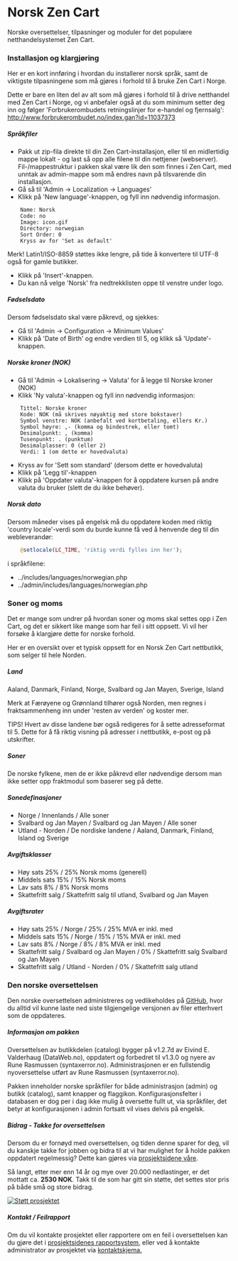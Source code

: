 Norsk Zen Cart
==============

Norske oversettelser, tilpasninger og moduler for det populære netthandelsystemet Zen Cart.

### Installasjon og klargjøring

Her er en kort innføring i hvordan du installerer norsk språk, samt de viktigste tilpasningene som må gjøres i forhold til å bruke Zen Cart i Norge.

Dette er bare en liten del av alt som må gjøres i forhold til å drive netthandel med Zen Cart i Norge, og vi anbefaler også at du som minimum setter deg inn og følger 'Forbrukerombudets retningslinjer for e-handel og fjernsalg': http://www.forbrukerombudet.no/index.gan?id=11037373

##### Språkfiler

* Pakk ut zip-fila direkte til din Zen Cart-installasjon, eller til en midlertidig mappe lokalt - og last så opp alle filene til din nettjener (webserver). Fil-/mappestruktur i pakken skal være lik den som finnes i Zen Cart, med unntak av admin-mappe som må endres navn på tilsvarende din installasjon.
* Gå så til 'Admin -> Localization -> Languages'
* Klikk på 'New language'-knappen, og fyll inn nødvendig informasjon.

```
    Name: Norsk
    Code: no
    Image: icon.gif
    Directory: norwegian
    Sort Order: 0
    Kryss av for 'Set as default'
```
  Merk! Latin1/ISO-8859 støttes ikke lengre, på tide å konvertere til UTF-8 også for gamle butikker.
  
* Klikk på 'Insert'-knappen.
* Du kan nå velge 'Norsk' fra nedtrekklisten oppe til venstre under logo.

##### Fødselsdato

Dersom fødselsdato skal være påkrevd, og sjekkes:

* Gå til 'Admin -> Configuration -> Minimum Values'
* Klikk på 'Date of Birth' og endre verdien til 5, og klikk så 'Update'-knappen.

##### Norske kroner (NOK)

* Gå til 'Admin -> Lokalisering -> Valuta' for å legge til Norske kroner (NOK)
* Klikk 'Ny valuta'-knappen og fyll inn nødvendig informasjon:

```
    Tittel: Norske kroner
    Kode: NOK (må skrives nøyaktig med store bokstaver)
    Symbol venstre: NOK (anbefalt ved kortbetaling, ellers Kr.)
    Symbol høyre: ,- (komma og bindestrek, eller tomt)
    Desimalpunkt: , (komma)
    Tusenpunkt: . (punktum)
    Desimalplasser: 0 (eller 2)
    Verdi: 1 (om dette er hovedvaluta)
```

* Kryss av for 'Sett som standard' (dersom dette er hovedvaluta)
* Klikk på 'Legg til'-knappen
* Klikk på 'Oppdater valuta'-knappen for å oppdatere kursen på andre valuta du bruker (slett de du ikke behøver).

##### Norsk dato

Dersom måneder vises på engelsk må du oppdatere koden med riktig 'country locale'-verdi som du burde kunne få ved å henvende deg til din webleverandør:

```php
    @setlocale(LC_TIME, 'riktig verdi fylles inn her');
```

i språkfilene:
* ../includes/languages/norwegian.php
* ../admin/includes/languages/norwegian.php

### Soner og moms

Det er mange som undrer på hvordan soner og moms skal settes opp i Zen Cart, og det er sikkert like mange som har feil i sitt oppsett. Vi vil her forsøke å klargjøre dette for norske forhold.

Her er en oversikt over et typisk oppsett for en Norsk Zen Cart nettbutikk, som selger til hele Norden.

##### Land

Aaland, Danmark, Finland, Norge, Svalbard og Jan Mayen, Sverige, Island

Merk at Færøyene og Grønnland tilhører også Norden, men regnes i fraktsammenheng inn under 'resten av verden' og koster mer.

TIPS! Hvert av disse landene bør også redigeres for å sette adresseformat til 5. Dette for å få riktig visning på adresser i nettbutikk, e-post og på utskrifter.

##### Soner

De norske fylkene, men de er ikke påkrevd eller nødvendige dersom man ikke setter opp fraktmodul som baserer seg på dette.

##### Sonedefinasjoner

* Norge / Innenlands / Alle soner
* Svalbard og Jan Mayen / Svalbard og Jan Mayen / Alle soner
* Utland - Norden / De nordiske landene / Aaland, Danmark, Finland, Island og Sverige

##### Avgiftsklasser

* Høy sats 25% / 25% Norsk moms (generell)
* Middels sats 15% / 15% Norsk moms
* Lav sats 8% / 8% Norsk moms
* Skattefritt salg / Skattefritt salg til utland, Svalbard og Jan Mayen

##### Avgiftsrater

* Høy sats 25% / Norge / 25% / 25% MVA er inkl. med
* Middels sats 15% / Norge / 15% / 15% MVA er inkl. med
* Lav sats 8% / Norge / 8% / 8% MVA er inkl. med
* Skattefritt salg / Svalbard og Jan Mayen / 0% / Skattefritt salg Svalbard og Jan Mayen
* Skattefritt salg / Utland - Norden / 0% / Skattefritt salg utland

### Den norske oversettelsen

Den norske oversettelsen administreres og vedlikeholdes på <a href="https://github.com/zencartnorge/norwegian-zencart-translation/" target="_blank">GitHub</a>, hvor du alltid vil kunne laste ned siste tilgjengelige versjonen av filer etterhvert som de oppdateres.

##### Informasjon om pakken

Oversettelsen av butikkdelen (catalog) bygger på v1.2.7d av Eivind E. Valderhaug (DataWeb.no), oppdatert og forbedret til v1.3.0 og nyere av Rune Rasmussen (syntaxerror.no). Administrasjonen er en fullstendig nyoversettelse utført av Rune Rasmussen (syntaxerror.no).

Pakken inneholder norske språkfiler for både administrasjon (admin) og butikk (catalog), samt knapper og flaggikon. Konfigurasjonsfelter i databasen er dog per i dag ikke mulig å oversette fullt ut, via språkfiler, det betyr at konfigurasjonen i admin fortsatt vil vises delvis på engelsk.

##### Bidrag - Takke for oversettelsen

Dersom du er fornøyd med oversettelsen, og tiden denne sparer for deg, vil du kanskje takke for jobben og bidra til at vi har mulighet for å holde pakken oppdatert regelmessig?
Dette kan gjøres via <a href="http://oversettelser.syntaxerror.no/bidra.html" target="_blank">prosjektsidene våre</a>.

Så langt, etter mer enn 14 år og mye over 20.000 nedlastinger, er det mottatt ca. <b>2530 NOK</b>. Takk til de som har gitt sin støtte, det settes stor pris på både små og store bidrag.

<a href="http://oversettelser.syntaxerror.no/bidra.html" target="_blank"><img src="https://www.paypal.com/en_US/i/btn/btn_donateCC_LG.gif" border="0" alt="Støtt prosjektet" /></a>

##### Kontakt / Feilrapport

Om du vil kontakte prosjektet eller rapportere om en feil i oversettelsen kan du gjøre det i <a href="https://github.com/zencartnorge/norwegian-zencart-translation/issues" target="_blank">prosjektsidenes rapportsystem</a>, eller ved å kontakte administrator av prosjektet via <a href="http://oversettelser.syntaxerror.no/contact/view.html" target="_blank">kontaktskjema.</a>
